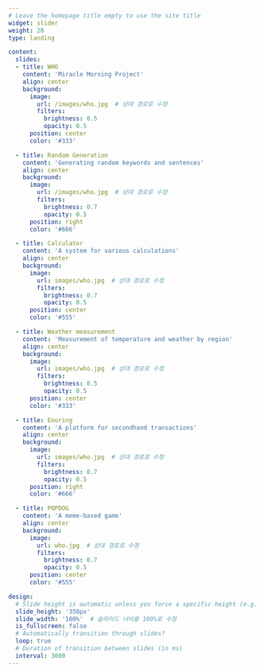 ```yaml
---
# Leave the homepage title empty to use the site title
widget: slider
weight: 20
type: landing

content:
  slides:
  - title: WHO
    content: 'Miracle Morning Project'
    align: center
    background:
      image:
        url: /images/who.jpg  # 상대 경로로 수정
        filters:
          brightness: 0.5
          opacity: 0.5
      position: center
      color: '#333'

  - title: Random Generation
    content: 'Generating random keywords and sentences'
    align: center
    background:
      image:
        url: /images/who.jpg  # 상대 경로로 수정
        filters:
          brightness: 0.7
          opacity: 0.5
      position: right
      color: '#666'

  - title: Calculator
    content: 'A system for various calculations'
    align: center
    background:
      image:
        url: images/who.jpg  # 상대 경로로 수정
        filters:
          brightness: 0.7
          opacity: 0.5
      position: center
      color: '#555'

  - title: Weather measurement
    content: 'Measurement of temperature and weather by region'
    align: center
    background:
      image:
        url: images/who.jpg  # 상대 경로로 수정
        filters:
          brightness: 0.5
          opacity: 0.5
      position: center
      color: '#333'

  - title: Enuring
    content: 'A platform for secondhand transactions'
    align: center
    background:
      image:
        url: images/who.jpg  # 상대 경로로 수정
        filters:
          brightness: 0.7
          opacity: 0.5
      position: right
      color: '#666'

  - title: POPDOG
    content: 'A meme-based game'
    align: center
    background:
      image:
        url: who.jpg  # 상대 경로로 수정
        filters:
          brightness: 0.7
          opacity: 0.5
      position: center
      color: '#555'

design:
  # Slide height is automatic unless you force a specific height (e.g. '400px')
  slide_height: '350px'
  slide_width: '100%'  # 슬라이드 너비를 100%로 수정
  is_fullscreen: false
  # Automatically transition through slides?
  loop: true
  # Duration of transition between slides (in ms)
  interval: 3000
---
```

